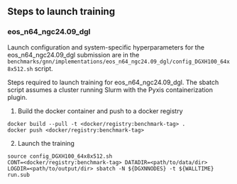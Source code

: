 ## Steps to launch training

### eos_n64_ngc24.09_dgl

Launch configuration and system-specific hyperparameters for the
eos_n64_ngc24.09_dgl submission are in the
`benchmarks/gnn/implementations/eos_n64_ngc24.09_dgl/config_DGXH100_64x8x512.sh` script.

Steps required to launch training for eos_n64_ngc24.09_dgl.  The sbatch
script assumes a cluster running Slurm with the Pyxis containerization plugin.

1. Build the docker container and push to a docker registry

```
docker build --pull -t <docker/registry:benchmark-tag> .
docker push <docker/registry:benchmark-tag>
```

2. Launch the training
```
source config_DGXH100_64x8x512.sh
CONT=<docker/registry:benchmark-tag> DATADIR=<path/to/data/dir> LOGDIR=<path/to/output/dir> sbatch -N ${DGXNNODES} -t ${WALLTIME} run.sub
```
